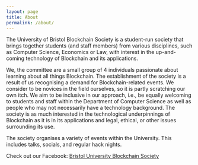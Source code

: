 ```yaml
---
layout: page
title: About
permalink: /about/
---
```


The University of Bristol Blockchain Society is a student-run society that brings together students (and staff members) from various disciplines, such as Computer Science, Economics or Law, with interest
in the up-and-coming technology of Blockchain and its applications.

We, the committee are a small group of 4 individuals passionate about learning about all things Blockchain. The establishment of the society is a result of us recognising a demand for Blockchain-related events. We consider to be novices in the field ourselves, so it is partly scratching our own itch. We aim to be inclusive in our approach, i.e., be equally welcoming to students and staff within the Department of Computer Science as well as people who may not necessarily have a technology background. The society is as much interested in the technological underpinnings of Blockchain as it is in its applications and legal, ethical, or other issues surrounding its use.

The society organises a variety of events within the University. This includes talks, socials, and regular hack nights.

Check out our Facebook:
[Bristol University Blockchain Society](https://www.facebook.com/Bristol-University-Blockchain-Society-2210162362547403/)
